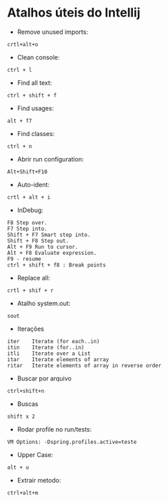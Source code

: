 # Atalhos úteis do Intellij


- Remove unused imports: 

```crtl+alt+o```

- Clean console: 

```ctrl + l```

- Find all text: 

```ctrl + shift + f```

- Find usages: 

```alt + f7```

- Find classes: 

```ctrl + n```

- Abrir run configuration: 

```Alt+Shift+F10```

- Auto-ident: 

```crtl + alt + i```

- InDebug:

```
F8 Step over.
F7 Step into.
Shift + F7 Smart step into.
Shift + F8 Step out.
Alt + F9 Run to cursor.
Alt + F8 Evaluate expression.
F9 - resume
ctrl + shift + f8 : Break points
```

- Replace all:

```crtl + shif + r```

- Atalho system.out:

```sout```

- Iterações

```
iter    Iterate (for each..in) 
itin    Iterate (for..in) 
itli    Iterate over a List
itar    Iterate elements of array 
ritar   Iterate elements of array in reverse order
```

- Buscar por arquivo

```ctrl+shift+n```

- Buscas

```shift x 2```

- Rodar profile no run/tests:

```VM Options: -Dspring.profiles.active=teste```

- Upper Case: 

```alt + u```

- Extrair metodo: 

```ctrl+alt+m```
